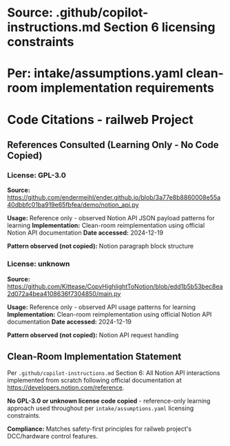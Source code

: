 # Source: .github/copilot-instructions.md Section 6 licensing constraints
# Per: intake/assumptions.yaml clean-room implementation requirements

# Code Citations - railweb Project

## References Consulted (Learning Only - No Code Copied)

### License: GPL-3.0
**Source:** https://github.com/endermeihl/ender.github.io/blob/3a77e8b8860008e55a40dbbfc01ba919e65fbfea/demo/notion_api.py

**Usage:** Reference only - observed Notion API JSON payload patterns for learning
**Implementation:** Clean-room reimplementation using official Notion API documentation
**Date accessed:** 2024-12-19

**Pattern observed (not copied):** Notion paragraph block structure

### License: unknown
**Source:** https://github.com/Kittease/CopyHighlightToNotion/blob/edd1b5b53bec8ea2d072a4bea4108636f7304850/main.py

**Usage:** Reference only - observed API usage patterns for learning  
**Implementation:** Clean-room reimplementation using official Notion API documentation
**Date accessed:** 2024-12-19

**Pattern observed (not copied):** Notion API request handling

## Clean-Room Implementation Statement

Per `.github/copilot-instructions.md` Section 6: All Notion API interactions implemented from scratch following official documentation at https://developers.notion.com/reference. 

**No GPL-3.0 or unknown license code copied** - reference-only learning approach used throughout per `intake/assumptions.yaml` licensing constraints.

**Compliance:** Matches safety-first principles for railweb project's DCC/hardware control features.